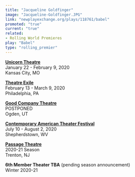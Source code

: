 ```yaml
---
title: "Jacqueline Goldfinger"
image: "Jacqueline-Goldfinger.JPG"
link: "newplayexchange.org/plays/118761/babel"
promoted: "true"
current: "true"
related:
- Rolling World Premieres
play: "Babel"
type: "rolling_premier"
---
```


[**Unicorn Theatre**](https://unicorntheatre.org/shows/babel/)\
January 22 - February 9, 2020\
Kansas City, MO

[**Theatre Exile**](https://theatreexile.org/shows/babel/)\
February 13 - March 9, 2020\
Philadelphia, PA

[**Good Company Theatre**](https://www.goodcotheatre.com/copy-of-you-bet-your-black-ass-broa)\
POSTPONED\
Ogden, UT

[**Contemporary American Theater Festival**](https://catf.org/babel-by-jacqueline-goldfinger/)\
July 10 - August 2, 2020\
Shepherdstown, WV

[**Passage Theatre**](https://passagetheatre.org/)\
2020-21 Season\
Trenton, NJ

**6th Member Theater TBA** (pending season announcement)\
Winter 2020-21

